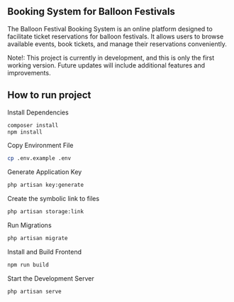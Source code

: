 ## Booking System for Balloon Festivals

The Balloon Festival Booking System is an online platform designed to facilitate ticket reservations for balloon festivals. It allows users to browse available events, book tickets, and manage their reservations conveniently.

Note!: This project is currently in development, and this is only the first working version. Future updates will include additional features and improvements.


## How to run project

Install Dependencies 

```bash
composer install
npm install
```

Copy Environment File
```bash
cp .env.example .env
```

Generate Application Key
```bash
php artisan key:generate
```

Create the symbolic link to files
```bash
php artisan storage:link
```

Run Migrations
```bash
php artisan migrate
```

Install and Build Frontend
```bash
npm run build
```

Start the Development Server
```bash
php artisan serve
```